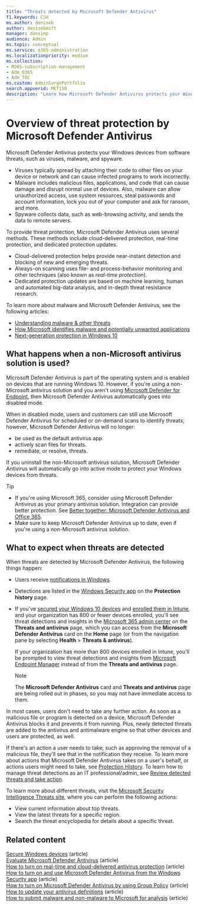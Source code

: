 ```yaml
---
title: "Threats detected by Microsoft Defender Antivirus"
f1.keywords: CSH
ms.author: deniseb
author: denisebmsft
manager: dansimp
audience: Admin
ms.topic: conceptual 
ms.service: o365-administration
ms.localizationpriority: medium
ms.collection:
- M365-subscription-management 
- Adm_O365
- Adm_TOC
ms.custom: AdminSurgePortfolio
search.appverid: MET150
description: "Learn how Microsoft Defender Antivirus protects your Windows devices from software threats, such as viruses, malware, and spyware."
---
```


# Overview of threat protection by Microsoft Defender Antivirus

Microsoft Defender Antivirus protects your Windows devices from software threats, such as viruses, malware, and spyware.

- Viruses typically spread by attaching their code to other files on your device or network and can cause infected programs to work incorrectly.
- Malware includes malicious files, applications, and code that can cause damage and disrupt normal use of devices. Also, malware can allow unauthorized access, use system resources, steal passwords and account information, lock you out of your computer and ask for ransom, and more.
- Spyware collects data, such as web-browsing activity, and sends the data to remote servers.
 
To provide threat protection, Microsoft Defender Antivirus uses several methods. These methods include cloud-delivered protection, real-time protection, and dedicated protection updates.

- Cloud-delivered protection helps provide near-instant detection and blocking of new and emerging threats.
- Always-on scanning uses file- and process-behavior monitoring and other techniques (also known as *real-time protection*).
- Dedicated protection updates are based on machine learning, human and automated big-data analysis, and in-depth threat resistance research. 

To learn more about malware and Microsoft Defender Antivirus, see the following articles: 

- [Understanding malware & other threats](/windows/security/threat-protection/intelligence/understanding-malware)
- [How Microsoft identifies malware and potentially unwanted applications](/windows/security/threat-protection/intelligence/criteria)
- [Next-generation protection in Windows 10](/windows/security/threat-protection/microsoft-defender-antivirus/microsoft-defender-antivirus-in-windows-10)

## What happens when a non-Microsoft antivirus solution is used? 

Microsoft Defender Antivirus is part of the operating system and is enabled on devices that are running Windows 10. However, if you're using a non-Microsoft antivirus solution and you aren't using [Microsoft Defender for Endpoint](/windows/security/threat-protection/microsoft-defender-atp/microsoft-defender-advanced-threat-protection), then Microsoft Defender Antivirus automatically goes into disabled mode.  

When in disabled mode, users and customers can still use Microsoft Defender Antivirus for scheduled or on-demand scans to identify threats; however, Microsoft Defender Antivirus will no longer:

- be used as the default antivirus app.
- actively scan files for threats.
- remediate, or resolve, threats.

If you uninstall the non-Microsoft antivirus solution, Microsoft Defender Antivirus will automatically go into active mode to protect your Windows devices from threats.

> [!TIP]
> - If you're using Microsoft 365, consider using Microsoft Defender Antivirus as your primary antivirus solution. Integration can provide better protection. See [Better together: Microsoft Defender Antivirus and Office 365](/windows/security/threat-protection/microsoft-defender-antivirus/office-365-microsoft-defender-antivirus).
> - Make sure to keep Microsoft Defender Antivirus up to date, even if you're using a non-Microsoft antivirus solution.

## What to expect when threats are detected

When threats are detected by Microsoft Defender Antivirus, the following things happen:

- Users receive [notifications in Windows](https://support.microsoft.com/windows/8942c744-6198-fe56-4639-34320cf9444e). 
- Detections are listed in the [Windows Security app](/windows/security/threat-protection/windows-defender-security-center/windows-defender-security-center) on the **Protection history** page.  
- If you've [secured your Windows 10 devices](../admin/setup/secure-win-10-pcs.md) and [enrolled them in Intune](/mem/intune/enrollment/windows-enrollment-methods), and your organization has 800 or fewer devices enrolled, you'll see threat detections and insights in the <a href="https://go.microsoft.com/fwlink/p/?linkid=2024339" target="_blank">Microsoft 365 admin center</a> on the **Threats and antivirus** page, which you can access from the **Microsoft Defender Antivirus** card on the **Home** page (or from the navigation pane by selecting **Health** > **Threats & antivirus**).

    If your organization has more than 800 devices enrolled in Intune, you'll be prompted to view threat detections and insights from [Microsoft Endpoint Manager](/mem/endpoint-manager-overview) instead of from the **Threats and antivirus** page.
 
    > [!NOTE]
    > The **Microsoft Defender Antivirus** card and **Threats and antivirus** page are being rolled out in phases, so you may not have immediate access to them.

In most cases, users don't need to take any further action. As soon as a malicious file or program is detected on a device, Microsoft Defender Antivirus blocks it and prevents it from running. Plus, newly detected threats are added to the antivirus and antimalware engine so that other devices and users are protected, as well.  

If there's an action a user needs to take, such as approving the removal of a malicious file, they'll see that in the notification they receive. To learn more about actions that Microsoft Defender Antivirus takes on a user's behalf, or actions users might need to take, see [Protection History](https://support.microsoft.com/office/f1e5fd95-09b4-46d1-b8c7-1059a1e09708). To learn how to manage threat detections as an IT professional/admin, see [Review detected threats and take action](m365bp-review-threats-take-action.md).

To learn more about different threats, visit the <a href="https://www.microsoft.com/wdsi/threats" target="_blank">Microsoft Security Intelligence Threats site</a>, where you can perform the following actions: 

- View current information about top threats.
- View the latest threats for a specific region.
- Search the threat encyclopedia for details about a specific threat.

## Related content

[Secure Windows devices](/misc/m365bp-secure-windows-devices) (article)\
[Evaluate Microsoft Defender Antivirus](/windows/security/threat-protection/microsoft-defender-antivirus/evaluate-microsoft-defender-antivirus) (article)\
[How to turn on real-time and cloud-delivered antivirus protection](/mem/intune/user-help/turn-on-defender-windows#turn-on-real-time-and-cloud-delivered-protection) (article)\
[How to turn on and use Microsoft Defender Antivirus from the Windows Security app](/windows/security/threat-protection/microsoft-defender-antivirus/microsoft-defender-security-center-antivirus) (article)\
[How to turn on Microsoft Defender Antivirus by using Group Policy](/mem/intune/user-help/turn-on-defender-windows#turn-on-windows-defender) (article)\
[How to update your antivirus definitions](/mem/intune/user-help/turn-on-defender-windows#update-your-antivirus-definitions) (article)\
[How to submit malware and non-malware to Microsoft for analysis](/microsoft-365/security/office-365-security/submitting-malware-and-non-malware-to-microsoft-for-analysis) (article)